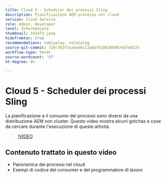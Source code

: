 ```yaml
---
title: Cloud 5 - Scheduler dei processi Sling
description: Pianificazione AEM processo nel cloud
version: Cloud Service
role: Admin, Developer
level: Intermediate
thumbnail: 343473.jpeg
hidefromtoc: true
recommendations: noDisplay, noCatalog
source-git-commit: 726cf83f3cabe46c12abb79288368407ebf4d525
workflow-type: tm+mt
source-wordcount: '57'
ht-degree: 0%

---
```


# Cloud 5 - Scheduler dei processi Sling

La pianificazione e il consumo dei processi sono diversi da una distribuzione AEM non cluster. Questo video mostra alcuni gotchas e cose da cercare durante l&#39;esecuzione di queste attività.

>[!VIDEO](https://video.tv.adobe.com/v/343473)

## Contenuto trattato in questo video

+ Panoramica dei processi nel cloud
+ Esempi di codice del consumer e del programmatore di lavoro
